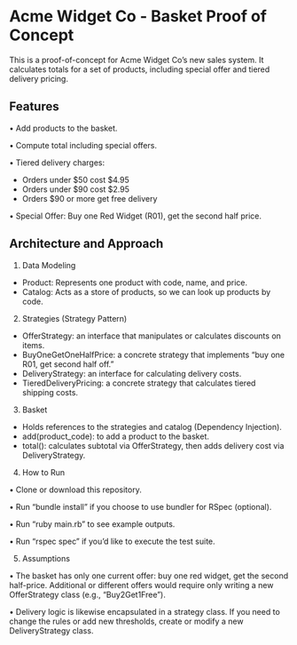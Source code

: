 # Acme Widget Co - Basket Proof of Concept

This is a proof-of-concept for Acme Widget Co’s new sales system. It calculates totals for a set of products, including special offer and tiered delivery pricing.

## Features

• Add products to the basket.

• Compute total including special offers.

• Tiered delivery charges:

- Orders under $50 cost $4.95
- Orders under $90 cost $2.95
- Orders $90 or more get free delivery

• Special Offer: Buy one Red Widget (R01), get the second half price.

## Architecture and Approach

1. Data Modeling

- Product: Represents one product with code, name, and price.
- Catalog: Acts as a store of products, so we can look up products by code.

2. Strategies (Strategy Pattern)

- OfferStrategy: an interface that manipulates or calculates discounts on items.
- BuyOneGetOneHalfPrice: a concrete strategy that implements “buy one R01, get second half off.”
- DeliveryStrategy: an interface for calculating delivery costs.
- TieredDeliveryPricing: a concrete strategy that calculates tiered shipping costs.

3. Basket

- Holds references to the strategies and catalog (Dependency Injection).
- add(product_code): to add a product to the basket.
- total(): calculates subtotal via OfferStrategy, then adds delivery cost via DeliveryStrategy.

4. How to Run

• Clone or download this repository.

• Run “bundle install” if you choose to use bundler for RSpec (optional).

• Run “ruby main.rb” to see example outputs.

• Run “rspec spec” if you’d like to execute the test suite.

5. Assumptions

• The basket has only one current offer: buy one red widget, get the second half-price. Additional or different offers would require only writing a new OfferStrategy class (e.g., “Buy2Get1Free”).

• Delivery logic is likewise encapsulated in a strategy class. If you need to change the rules or add new thresholds, create or modify a new DeliveryStrategy class.
